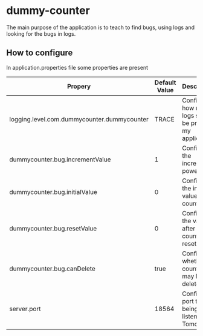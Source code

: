 # dummy-counter

The main purpose of the application is to teach to find bugs, using logs and looking for the bugs in logs.

## How to configure

In application.properties file some properties are present

| Propery | Default Value | Description |
|---|---|---|
| logging.level.com.dummycounter.dummycounter | TRACE | Configure how much logs should be product my application |
| dummycounter.bug.incrementValue | 1 | Configure the increment power |
| dummycounter.bug.initialValue | 0 | Configure the initial value of counter |
| dummycounter.bug.resetValue | 0 | Configure the value after a counter reset |
| dummycounter.bug.canDelete | true | Configure whether counters may be deleted |
| server.port | 18564 | Configure port that is being listened by Tomcat |

